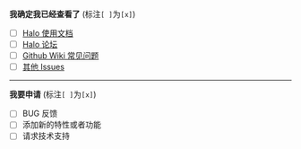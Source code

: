<!--
如果你不认真勾选下面的内容，我可能会直接关闭你的 Issue。
提问之前，建议先阅读 https://github.com/ruby-china/How-To-Ask-Questions-The-Smart-Way
-->

**我确定我已经查看了** (标注`[ ]`为`[x]`)

- [ ] [Halo 使用文档](https://halo.run/guide)
- [ ] [Halo 论坛](https://bbs.halo.run)
- [ ] [Github Wiki 常见问题](https://github.com/halo-dev/halo/wiki/4.-%E5%B8%B8%E8%A7%81%E9%97%AE%E9%A2%98)
- [ ] [其他 Issues](https://github.com/halo-dev/halo/issues)

----

**我要申请**  (标注`[ ]`为`[x]`)

- [ ] BUG 反馈
- [ ] 添加新的特性或者功能
- [ ] 请求技术支持
